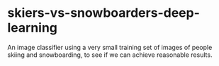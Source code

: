 # skiers-vs-snowboarders-deep-learning
An image classifier using a very small training set of images of people skiing and snowboarding, to see if we can achieve reasonable results. 
